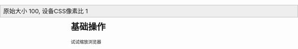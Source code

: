 # 基础操作

<style>
#detectZoom {
    position: fixed;
    z-index: 999999;
    top: 2.5em;
    font-size: 16px;
    width: 100%;
    left:0;
}
#detectZoom p {
    font-size: 1.2em;
    height: 2em;
    line-height: 2em;
    padding-left: .5em;
    border: 0.0625em solid #AAA;
    margin: 0;
    background: #EEE;
}
</style>

<div id="detectZoom"><p>原始大小 100, 设备CSS像素比 1</p></div>

试试缩放浏览器

<script>
require(['{{module}}'], function(detectZoom) {
    var testZoom = function(){
        var zoom = Math.floor( detectZoom.zoom() * 100 );
        var device = detectZoom.device().toFixed(2);
        var text = detectZoom.zoomText();
        if (zoom !== 0 && zoom !== 100) {
            var zoomStr = zoom > 100? "放大": "缩小";
            document.getElementById("detectZoom").getElementsByTagName("p")[0].innerHTML = "页面" + zoomStr + "了, 缩放比例: " + zoom + "%, 设备CSS像素比 " + device + ", 文字缩放 " + text;
            document.getElementById("detectZoom").style.fontSize = (100 / zoom * 16) + 'px';
        } else {
            document.getElementById("detectZoom").getElementsByTagName("p")[0].innerHTML = "原始大小 " + zoom + ", 设备CSS像素比 " + device;
            document.getElementById("detectZoom").style.fontSize = '16px';
        }
    }
    window.onresize = function(){
        testZoom();
    }
    testZoom();
});
</script>
